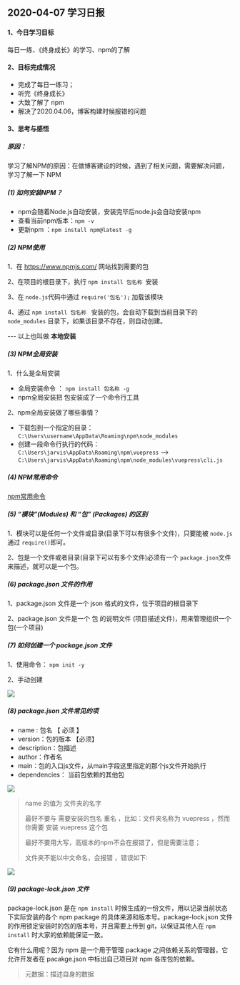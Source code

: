 

## 2020-04-07 学习日报

#### 1、今日学习目标

每日一练、《终身成长》的学习、npm的了解

#### 2、目标完成情况

- 完成了每日一练习；
- 听完《终身成长》
- 大致了解了 npm
- 解决了2020.04.06，博客构建时候报错的问题

#### 3、思考与感悟

##### 原因：

学习了解NPM的原因：在做博客建设的时候，遇到了相关问题，需要解决问题，学习了解一下 NPM

##### (1) 如何安装NPM？

- npm会随着Node.js自动安装，安装完毕后node.js会自动安装npm
- 查看当前npm版本：`npm -v`
- 更新npm ：`npm install npm@latest -g`

##### (2) NPM使用

1、在  https://www.npmjs.com/  网站找到需要的包

2、在项目的根目录下，执行 `npm install 包名称 `安装

3、在 `node.js`代码中通过 `require('包名');`  加载该模块

4、通过 `npm install 包名称 ` 安装的包，会自动下载到当前目录下的 `node_modules` 目录下，如果该目录不存在，则自动创建。

  ---  以上也叫做  **本地安装**

##### (3) NPM全局安装

1、什么是全局安装

-  全局安装命令  ： `npm install 包名称 -g `   
- npm全局安装把 包安装成了一个命令行工具



2、npm全局安装做了哪些事情？

- 下载包到一个指定的目录：  `C:\Users\username\AppData\Roaming\npm\node_modules`
- 创建一段命令行执行的代码：  `C:\Users\jarvis\AppData\Roaming\npm\vuepress`  --> `C:\Users\jarvis\AppData\Roaming\npm\node_modules\vuepress\cli.js`



##### (4) NPM常用命令

 [npm常用命令]( https://www.jianshu.com/p/7ea13d57638b )



##### (5) “模块”(Modules) 和 “包” (Packages) 的区别

1、模块可以是任何一个文件或目录(目录下可以有很多个文件)，只要能被 `node.js` 通过 `require()`即可。

2、包是一个文件或者目录(目录下可以有多个文件)必须有一个 `package.json`文件来描述，就可以是一个包。



##### (6) package.json 文件的作用

1、package.json 文件是一个 json 格式的文件，位于项目的根目录下 

2、package.json 文件是一个 包 的说明文件 (项目描述文件)，用来管理组织一个包(一个项目)



##### (7) 如何创建一个 package.json 文件

1、使用命令： `npm init -y`

2、手动创建

![](http://qn.huat.xyz/content/20200407162414.png)

##### (8) package.json 文件常见的项

- name : 包名  【 必须 】
- version：包的版本 【必须】
- description：包描述
- author：作者名
- main：包的入口js文件，从main字段这里指定的那个js文件开始执行
- dependencies： 当前包依赖的其他包

![](http://qn.huat.xyz/content/20200407161609.png)

> name 的值为 文件夹的名字 
>
> 最好不要与 需要安装的包名 重名 ，比如：文件夹名称为  vuepress ，然而你需要 安装 vuepress 这个包
>
> 最好不要用大写，高版本的npm不会在报错了，但是需要注意；
>
> 文件夹不能以中文命名，会报错 ，错误如下:

![](http://qn.huat.xyz/content/20200407161941.png)



##### (9) package-lock.json 文件

package-lock.json 是在 `npm install` 时候生成的一份文件，用以记录当前状态下实际安装的各个 npm package 的具体来源和版本号。package-lock.json 文件的作用锁定安装时的包的版本号，并且需要上传到 git，以保证其他人在 `npm install` 时大家的依赖能保证一致。

它有什么用呢？因为 npm 是一个用于管理 package 之间依赖关系的管理器，它允许开发者在 pacakge.json 中标出自己项目对 npm 各库包的依赖。



>  元数据：描述自身的数据

